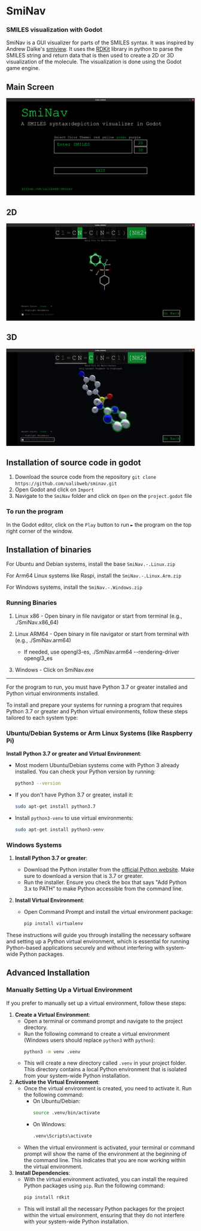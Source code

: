 # SmiNav
### SMILES visualization with Godot

SmiNav is a GUI visualizer for parts of the SMILES syntax. It was inspired by Andrew Dalke's [smiview](https://hg.sr.ht/~dalke/smiview). It uses the [RDKit](https://www.rdkit.org/) library in python to parse the SMILES string and return data that is then used to create a 2D or 3D visualization of the molecule. The visualization is done using the Godot game engine.

## Main Screen

![](Images/MainScreen.png)

## 2D

![](Images/2D.png)

## 3D

![](Images/3D.png)

## Installation of source code in godot

1. Download the source code from the repository
`git clone https://github.com/ualibweb/sminav.git`
2. Open Godot and click on `Import`
3. Navigate to the `SmiNav` folder and click on `Open` on the `project.godot` file

### To run the program

In the Godot editor, click on the `Play` button to run `►` the program on the top right corner of the window.

## Installation of binaries

For Ubuntu and Debian systems, install the base `SmiNav.-.Linux.zip`

For Arm64 Linux systems like Raspi, install the `SmiNav.-.Linux.Arm.zip`

For Windows systems, install the `SmiNav.-.Windows.zip`

### Running Binaries

1. Linux x86 - Open binary in file navigator or start from terminal (e.g., ./SmiNav.x86_64)

2. Linux ARM64 - Open binary in file navigator or start from terminal with (e.g., ./SmiNav.arm64)
     - If needed, use opengl3-es, ./SmiNav.arm64 --rendering-driver opengl3_es

3. Windows - Click on SmiNav.exe

---

For the program to run, you must have Python 3.7 or greater installed and Python virtual environments installed.

To install and prepare your systems for running a program that requires Python 3.7 or greater and Python virtual environments, follow these steps tailored to each system type:

### Ubuntu/Debian Systems or Arm Linux Systems (like Raspberry Pi)

**Install Python 3.7 or greater and Virtual Environment**:
   - Most modern Ubuntu/Debian systems come with Python 3 already installed. You can check your Python version by running:
     ```bash
     python3 --version
     ```
   - If you don't have Python 3.7 or greater, install it:
     ```bash
     sudo apt-get install python3.7
     ```
   - Install `python3-venv` to use virtual environments:
     ```bash
     sudo apt-get install python3-venv
     ```

### Windows Systems

1. **Install Python 3.7 or greater**:
   - Download the Python installer from the [official Python website](https://www.python.org/downloads/). Make sure to download a version that is 3.7 or greater.
   - Run the installer. Ensure you check the box that says "Add Python 3.x to PATH" to make Python accessible from the command line.

2. **Install Virtual Environment**:
   - Open Command Prompt and install the virtual environment package:
     ```cmd
     pip install virtualenv
     ```

These instructions will guide you through installing the necessary software and setting up a Python virtual environment, which is essential for running Python-based applications securely and without interfering with system-wide Python packages.

## Advanced Installation

### Manually Setting Up a Virtual Environment

If you prefer to manually set up a virtual environment, follow these steps:

1. **Create a Virtual Environment**:
   - Open a terminal or command prompt and navigate to the project directory.
   - Run the following command to create a virtual environment (Windows users should replace `python3` with `python`):
     ```bash
     python3 -m venv .venv
     ```
   - This will create a new directory called `.venv` in your project folder. This directory contains a local Python environment that is isolated from your system-wide Python installation.
2. **Activate the Virtual Environment**:
   - Once the virtual environment is created, you need to activate it. Run the following command:
     - On Ubuntu/Debian:
       ```bash
       source .venv/bin/activate
       ```
     - On Windows:
       ```cmd
       .venv\Scripts\activate
       ```
   - When the virtual environment is activated, your terminal or command prompt will show the name of the environment at the beginning of the command line. This indicates that you are now working within the virtual environment.
3. **Install Dependencies**:
    - With the virtual environment activated, you can install the required Python packages using `pip`. Run the following command:
      ```bash
      pip install rdkit
      ```
    - This will install all the necessary Python packages for the project within the virtual environment, ensuring that they do not interfere with your system-wide Python installation.

